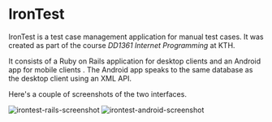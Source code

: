 IronTest
========

IronTest is a test case management application for manual test cases.
It was created as part of the course *DD1361 Internet Programming* at KTH.

It consists of a Ruby on Rails application for desktop clients and an
Android app for mobile clients . The Android app speaks to the same database
as the desktop client using an XML API.

Here's a couple of screenshots of the two interfaces.

![irontest-rails-screenshot][irontest-rails]
![irontest-android-screenshot][irontest-android]

[irontest-rails]: https://raw.github.com/estan/irontest/master/irontest-rails.png "The IronTest Rails application"
[irontest-android]: https://raw.github.com/estan/irontest/master/irontest-android.png "The IronTest Android app"
